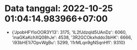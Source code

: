 # Data tanggal: 2022-10-25 01:04:14.983966+07:00

* {'JpobHFYIoOOR3Y13': 3175, 'IL2fJdzqId5UAnDz': 6060, 'inaGKaKchXQ08hJe': 4538, '3R2GCOkxhddo3bHK': 6666, 'i93bHE1i7OpvWgBu': 5299, 'I1rMLqn9gNSqnHfI': 9310}
